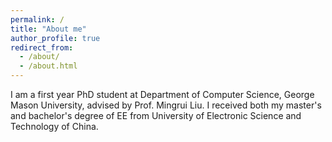 ```yaml
---
permalink: /
title: "About me"
author_profile: true
redirect_from: 
  - /about/
  - /about.html
---
```


I am a first year PhD student at Department of Computer Science, George Mason University, advised by Prof. Mingrui Liu. I received both my master's and bachelor's degree of EE from University of Electronic Science and Technology of China.

